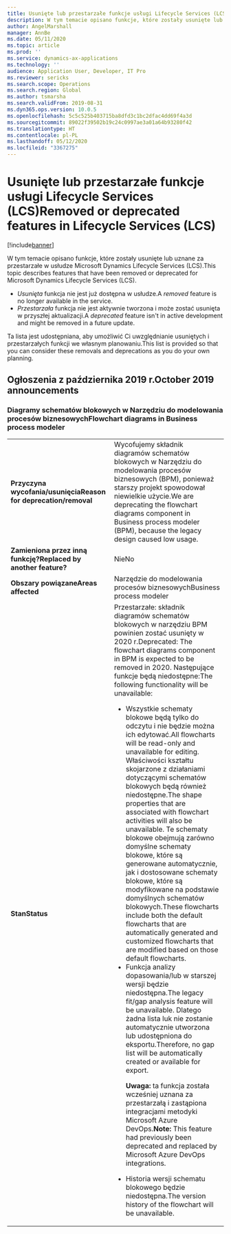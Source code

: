 ```yaml
---
title: Usunięte lub przestarzałe funkcje usługi Lifecycle Services (LCS)
description: W tym temacie opisano funkcje, które zostały usunięte lub są przeznaczone do usunięcia z usługi Microsoft Dynamics Lifecycle Services (LCS).
author: AngelMarshall
manager: AnnBe
ms.date: 05/11/2020
ms.topic: article
ms.prod: ''
ms.service: dynamics-ax-applications
ms.technology: ''
audience: Application User, Developer, IT Pro
ms.reviewer: sericks
ms.search.scope: Operations
ms.search.region: Global
ms.author: tsmarsha
ms.search.validFrom: 2019-08-31
ms.dyn365.ops.version: 10.0.5
ms.openlocfilehash: 5c5c525b403715ba8dfd3c1bc2dfac4dd69f4a3d
ms.sourcegitcommit: 89022f39502b19c24c0997ae3a01a64b93280f42
ms.translationtype: HT
ms.contentlocale: pl-PL
ms.lasthandoff: 05/12/2020
ms.locfileid: "3367275"
---
```

# <a name="removed-or-deprecated-features-in-lifecycle-services-lcs"></a><span data-ttu-id="25cf5-103">Usunięte lub przestarzałe funkcje usługi Lifecycle Services (LCS)</span><span class="sxs-lookup"><span data-stu-id="25cf5-103">Removed or deprecated features in Lifecycle Services (LCS)</span></span>

[!include[banner](../includes/banner.md)]

<span data-ttu-id="25cf5-104">W tym temacie opisano funkcje, które zostały usunięte lub uznane za przestarzałe w usłudze Microsoft Dynamics Lifecycle Services (LCS).</span><span class="sxs-lookup"><span data-stu-id="25cf5-104">This topic describes features that have been removed or deprecated for Microsoft Dynamics Lifecycle Services (LCS).</span></span>

- <span data-ttu-id="25cf5-105">*Usunięta* funkcja nie jest już dostępna w usłudze.</span><span class="sxs-lookup"><span data-stu-id="25cf5-105">A *removed* feature is no longer available in the service.</span></span>
- <span data-ttu-id="25cf5-106">*Przestarzała* funkcja nie jest aktywnie tworzona i może zostać usunięta w przyszłej aktualizacji.</span><span class="sxs-lookup"><span data-stu-id="25cf5-106">A *deprecated* feature isn't in active development and might be removed in a future update.</span></span>

<span data-ttu-id="25cf5-107">Ta lista jest udostępniana, aby umożliwić Ci uwzględnianie usuniętych i przestarzałych funkcji we własnym planowaniu.</span><span class="sxs-lookup"><span data-stu-id="25cf5-107">This list is provided so that you can consider these removals and deprecations as you do your own planning.</span></span>

## <a name="october-2019-announcements"></a><span data-ttu-id="25cf5-108">Ogłoszenia z października 2019 r.</span><span class="sxs-lookup"><span data-stu-id="25cf5-108">October 2019 announcements</span></span>

### <a name="flowchart-diagrams-in-business-process-modeler"></a><span data-ttu-id="25cf5-109">Diagramy schematów blokowych w Narzędziu do modelowania procesów biznesowych</span><span class="sxs-lookup"><span data-stu-id="25cf5-109">Flowchart diagrams in Business process modeler</span></span>

<table>
<tbody>
<tr>
<td><span data-ttu-id="25cf5-110"><strong>Przyczyna wycofania/usunięcia</strong></span><span class="sxs-lookup"><span data-stu-id="25cf5-110"><strong>Reason for deprecation/removal</strong></span></span></td>
<td><span data-ttu-id="25cf5-111">Wycofujemy składnik diagramów schematów blokowych w Narzędziu do modelowania procesów biznesowych (BPM), ponieważ starszy projekt spowodował niewielkie użycie.</span><span class="sxs-lookup"><span data-stu-id="25cf5-111">We are deprecating the flowchart diagrams component in Business process modeler (BPM), because the legacy design caused low usage.</span></span></td>
</tr>
<tr>
<td><span data-ttu-id="25cf5-112"><strong>Zamieniona przez inną funkcję?</strong></span><span class="sxs-lookup"><span data-stu-id="25cf5-112"><strong>Replaced by another feature?</strong></span></span></td>
<td><span data-ttu-id="25cf5-113">Nie</span><span class="sxs-lookup"><span data-stu-id="25cf5-113">No</span></span></td>
</tr>
<tr>
<td><span data-ttu-id="25cf5-114"><strong>Obszary powiązane</strong></span><span class="sxs-lookup"><span data-stu-id="25cf5-114"><strong>Areas affected</strong></span></span></td>
<td><span data-ttu-id="25cf5-115">Narzędzie do modelowania procesów biznesowych</span><span class="sxs-lookup"><span data-stu-id="25cf5-115">Business process modeler</span></span></td>
</tr>
<tr>
<td><span data-ttu-id="25cf5-116"><strong>Stan</strong></span><span class="sxs-lookup"><span data-stu-id="25cf5-116"><strong>Status</strong></span></span></td>
<td><span data-ttu-id="25cf5-117">Przestarzałe: składnik diagramów schematów blokowych w narzędziu BPM powinien zostać usunięty w 2020 r.</span><span class="sxs-lookup"><span data-stu-id="25cf5-117">Deprecated: The flowchart diagrams component in BPM is expected to be removed in 2020.</span></span> <span data-ttu-id="25cf5-118">Następujące funkcje będą niedostępne:</span><span class="sxs-lookup"><span data-stu-id="25cf5-118">The following functionality will be unavailable:</span></span>
<ul>
<li><span data-ttu-id="25cf5-119">Wszystkie schematy blokowe będą tylko do odczytu i nie będzie można ich edytować.</span><span class="sxs-lookup"><span data-stu-id="25cf5-119">All flowcharts will be read-only and unavailable for editing.</span></span> <span data-ttu-id="25cf5-120">Właściwości kształtu skojarzone z działaniami dotyczącymi schematów blokowych będą również niedostępne.</span><span class="sxs-lookup"><span data-stu-id="25cf5-120">The shape properties that are associated with flowchart activities will also be unavailable.</span></span> <span data-ttu-id="25cf5-121">Te schematy blokowe obejmują zarówno domyślne schematy blokowe, które są generowane automatycznie, jak i dostosowane schematy blokowe, które są modyfikowane na podstawie domyślnych schematów blokowych.</span><span class="sxs-lookup"><span data-stu-id="25cf5-121">These flowcharts include both the default flowcharts that are automatically generated and customized flowcharts that are modified based on those default flowcharts.</span></span></li>
<li><span data-ttu-id="25cf5-122">Funkcja analizy dopasowania/lub w starszej wersji będzie niedostępna.</span><span class="sxs-lookup"><span data-stu-id="25cf5-122">The legacy fit/gap analysis feature will be unavailable.</span></span> <span data-ttu-id="25cf5-123">Dlatego żadna lista luk nie zostanie automatycznie utworzona lub udostępniona do eksportu.</span><span class="sxs-lookup"><span data-stu-id="25cf5-123">Therefore, no gap list will be automatically created or available for export.</span></span>
<p><span data-ttu-id="25cf5-124"><strong>Uwaga:</strong> ta funkcja została wcześniej uznana za przestarzałą i zastąpiona integracjami metodyki Microsoft Azure DevOps.</span><span class="sxs-lookup"><span data-stu-id="25cf5-124"><strong>Note:</strong> This feature had previously been deprecated and replaced by Microsoft Azure DevOps integrations.</span></span></p>
</li>
<li><span data-ttu-id="25cf5-125">Historia wersji schematu blokowego będzie niedostępna.</span><span class="sxs-lookup"><span data-stu-id="25cf5-125">The version history of the flowchart will be unavailable.</span></span></li>
</ul>
</td>
</tr>
</tbody>
</table>
